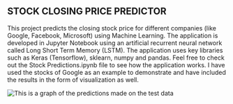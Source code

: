 <h2>STOCK CLOSING PRICE PREDICTOR</h2>
This project predicts the closing stock price for different companies (like Google, Facebook, Microsoft) using Machine Learning. The application is developed in Jupyter Notebook using an artificial recurrent neural network called Long Short Term Memory (LSTM). The application uses key libraries such as Keras (Tensorflow), sklearn, numpy and pandas. Feel free to check out the Stock Predictions.ipynb file to see how the application works. I have used the stocks of Google as an example to demonstrate and have included the results in the form of visualization as well.

![This is a graph of the predictions made on the test data](https://github.com/prabhnoorsinghchawla/stock-prediction/blob/master/graph.png?raw=true)
